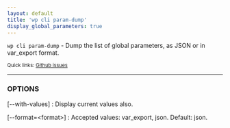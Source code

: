 ```yaml
---
layout: default
title: 'wp cli param-dump'
display_global_parameters: true
---
```


`wp cli param-dump` - Dump the list of global parameters, as JSON or in var_export format.

<small>Quick links: <a href="https://github.com/wp-cli/wp-cli/issues?q=is%3Aopen+label%3Acommand%3Aparam-dump+sort%3Aupdated-desc">Github issues</a></small>

<hr />

### OPTIONS

[\--with-values]
: Display current values also.

[\--format=&lt;format&gt;]
: Accepted values: var_export, json. Default: json.



